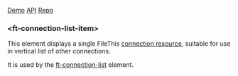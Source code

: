 [Demo](https://filethis.github.io/ft-connection-list-item/components/ft-connection-list-item/demo/)    [API](https://filethis.github.io/ft-connection-list-item/components/ft-connection-list-item/)    [Repo](https://github.com/filethis/ft-connection-list-item)

### \<ft-connection-list-item\>

This element displays a single FileThis [connection resource](https://filethis.com/developers/doc/index.html#/connections), suitable for use in vertical list of other connections.

It is used by the [ft-connection-list](https://github.com/filethis/ft-connection-list) element.
